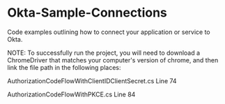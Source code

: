 # Okta-Sample-Connections
Code examples outlining how to connect your application or service to Okta.

NOTE: To successfully run the project, you will need to download a ChromeDriver that matches your computer's version of chrome, and then link the file path in the following places:

AuthorizationCodeFlowWithClientIDClientSecret.cs Line 74

AuthorizationCodeFlowWithPKCE.cs Line 84
